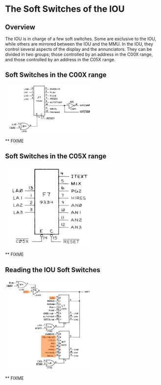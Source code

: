 # The Soft Switches of the IOU

## Overview

The IOU is in charge of a few soft switches. Some are exclusive to the IOU, while others are mirrored between the IOU and the MMU. In the IOU, they control several aspects of the display and the annunciators. They can be divided in two groups; those controlled by an address in the C00X range, and those controlled by an address in the C05X range.

## Soft Switches in the C00X range

<img src="/resources/IOU_C00X_SoftSwitches.png" style="width: 280px"/>

** FIXME

## Soft Switches in the C05X range

<img src="/resources/IOU_C05X_SoftSwitches.png" style="width: 280px"/>

** FIXME

## Reading the IOU Soft Switches

<img src="/resources/IOU_MD7_SoftSwitches.png" style="width: 280px"/>

** FIXME
